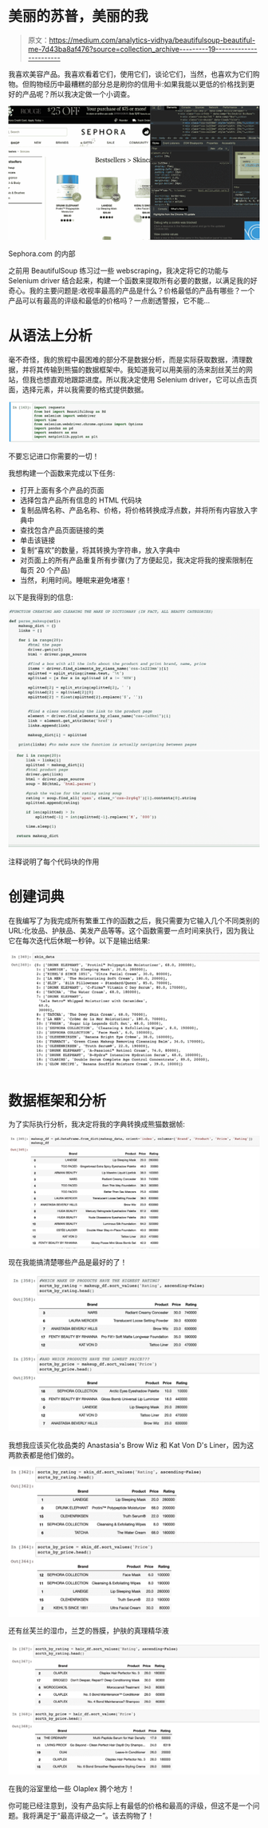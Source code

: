 # 美丽的苏普，美丽的我

> 原文：<https://medium.com/analytics-vidhya/beautifulsoup-beautiful-me-7d43ba8af476?source=collection_archive---------19----------------------->

我喜欢美容产品。我喜欢看着它们，使用它们，谈论它们，当然，也喜欢为它们购物。但购物经历中最糟糕的部分总是刷你的信用卡:如果我能以更低的价格找到更好的产品呢？所以我决定做一个小调查。

![](img/1c4d17c6d2a920b7913a1405ce079a11.png)

Sephora.com 的内部

之前用 BeautifulSoup 练习过一些 webscraping，我决定将它的功能与 Selenium driver 结合起来，构建一个函数来提取所有必要的数据，以满足我的好奇心。我的主要问题是:收视率最高的产品是什么？价格最低的产品有哪些？一个产品可以有最高的评级和最低的价格吗？一点剧透警报，它不能…

# 从语法上分析

毫不奇怪，我的旅程中最困难的部分不是数据分析，而是实际获取数据，清理数据，并将其传输到熊猫的数据框架中。我知道我可以用美丽的汤来刮丝芙兰的网站，但我也想直观地跟踪进度。所以我决定使用 Selenium driver，它可以点击页面，选择元素，并以我需要的格式提供数据。

![](img/0a87f6c2836b99cb878590a3977a1ade.png)

不要忘记进口你需要的一切！

我想构建一个函数来完成以下任务:

*   打开上面有多个产品的页面
*   选择包含产品所有信息的 HTML 代码块
*   复制品牌名称、产品名称、价格，将价格转换成浮点数，并将所有内容放入字典中
*   查找包含产品页面链接的类
*   单击该链接
*   复制“喜欢”的数量，将其转换为字符串，放入字典中
*   对页面上的所有产品重复所有步骤(为了方便起见，我决定将我的搜索限制在每页 20 个产品)
*   当然，利用时间。睡眠来避免堵塞！

以下是我得到的信息:

![](img/d57d7684cb4c7d9f1f319cb918632eb1.png)![](img/22f4e2a38d02233530032a6a2a2ecb3e.png)

注释说明了每个代码块的作用

# 创建词典

在我编写了为我完成所有繁重工作的函数之后，我只需要为它输入几个不同类别的 URL:化妆品、护肤品、美发产品等等。这个函数需要一点时间来执行，因为我让它在每次迭代后休眠一秒钟。以下是输出结果:

![](img/fbc9b4ae81354a2a944db81cb62755ef.png)

# 数据框架和分析

为了实际执行分析，我决定将我的字典转换成熊猫数据帧:

![](img/7d61131be31df2c844cb8e9387b5feb8.png)

现在我能搞清楚哪些产品是最好的了！

![](img/cd48bf4e4c56cd409801ecd3253ae581.png)

我想我应该买化妆品类的 Anastasia's Brow Wiz 和 Kat Von D's Liner，因为这两款表都是他们做的。

![](img/d01ab6d79b724b305f8bff17bccec70d.png)

还有丝芙兰的湿巾，兰芝的唇膜，护肤的真理精华液

![](img/9f7738950e7a159a7213cbbd5e0aca30.png)

在我的浴室里给一些 Olaplex 腾个地方！

你可能已经注意到，没有产品实际上有最低的价格和最高的评级，但这不是一个问题。我将满足于“最高评级之一”。该去购物了！